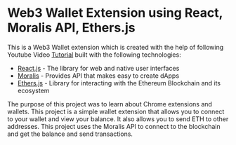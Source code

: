 # Web3 Wallet Extension using React, Moralis API, Ethers.js

This is a Web3 Wallet extension which is created with the help of following Youtube Video [Tutorial](https://youtu.be/2ZYtqX4rOAU) built with the following technologies:

- <a href="https://react.dev/" target="_blank">React.js</a> - The library for web and native user interfaces
- <a href="https://moralis.io/" target="_blank">Moralis</a> - Provides API that makes easy to create dApps
- <a href="https://docs.ethers.org/v5/" target="_blank">Ethers.js</a> - Library for interacting with the Ethereum Blockchain and its ecosystem

The purpose of this project was to learn about Chrome extensions and wallets. This project is a simple wallet extension that allows you to connect to your wallet and view your balance. It also allows you to send ETH to other addresses. This project uses the Moralis API to connect to the blockchain and get the balance and send transactions.

